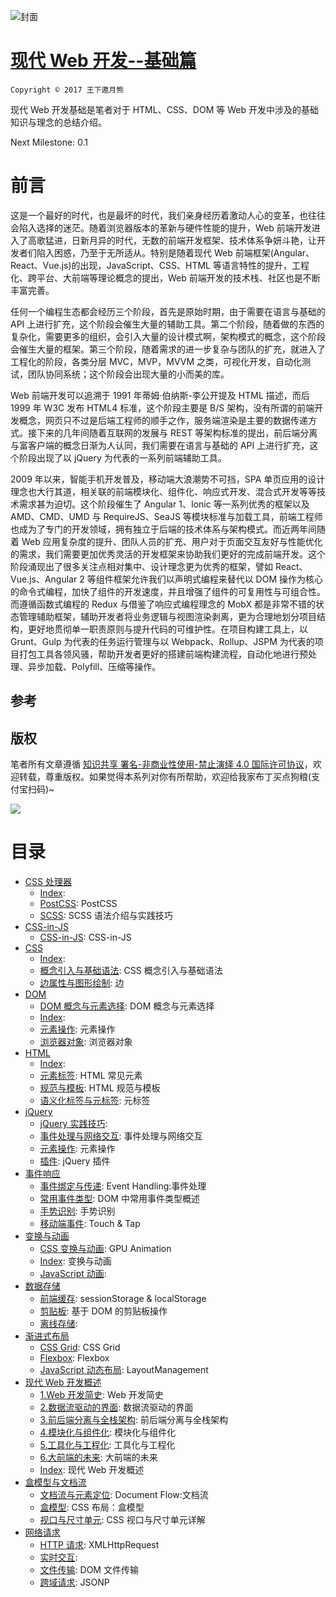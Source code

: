 ![封面](https://parg.co/UdD)

# [现代 Web 开发--基础篇](https://parg.co/UHU)

`Copyright © 2017 王下邀月熊`

现代 Web 开发基础是笔者对于 HTML、CSS、DOM 等 Web 开发中涉及的基础知识与理念的总结介绍。

Next Milestone: 0.1

# 前言

这是一个最好的时代，也是最坏的时代，我们亲身经历着激动人心的变革，也往往会陷入选择的迷茫。随着浏览器版本的革新与硬件性能的提升，Web 前端开发进入了高歌猛进，日新月异的时代，无数的前端开发框架、技术体系争妍斗艳，让开发者们陷入困惑，乃至于无所适从。特别是随着现代 Web 前端框架(Angular、React、Vue.js)的出现，JavaScript、CSS、HTML 等语言特性的提升，工程化、跨平台、大前端等理论概念的提出，Web 前端开发的技术栈、社区也是不断丰富完善。

任何一个编程生态都会经历三个阶段，首先是原始时期，由于需要在语言与基础的 API 上进行扩充，这个阶段会催生大量的辅助工具。第二个阶段，随着做的东西的复杂化，需要更多的组织，会引入大量的设计模式啊，架构模式的概念，这个阶段会催生大量的框架。第三个阶段，随着需求的进一步复杂与团队的扩充，就进入了工程化的阶段，各类分层 MVC，MVP，MVVM 之类，可视化开发，自动化测试，团队协同系统；这个阶段会出现大量的小而美的库。

Web 前端开发可以追溯于 1991 年蒂姆·伯纳斯-李公开提及 HTML 描述，而后 1999 年 W3C 发布 HTML4 标准，这个阶段主要是 B/S 架构，没有所谓的前端开发概念，网页只不过是后端工程师的顺手之作，服务端渲染是主要的数据传递方式。接下来的几年间随着互联网的发展与 REST 等架构标准的提出，前后端分离与富客户端的概念日渐为人认同，我们需要在语言与基础的 API 上进行扩充，这个阶段出现了以 jQuery 为代表的一系列前端辅助工具。

2009 年以来，智能手机开发普及，移动端大浪潮势不可挡，SPA 单页应用的设计理念也大行其道，相关联的前端模块化、组件化、响应式开发、混合式开发等等技术需求甚为迫切。这个阶段催生了 Angular 1、Ionic 等一系列优秀的框架以及 AMD、CMD、UMD 与 RequireJS、SeaJS 等模块标准与加载工具，前端工程师也成为了专门的开发领域，拥有独立于后端的技术体系与架构模式。而近两年间随着 Web 应用复杂度的提升、团队人员的扩充、用户对于页面交互友好与性能优化的需求，我们需要更加优秀灵活的开发框架来协助我们更好的完成前端开发。这个阶段涌现出了很多关注点相对集中、设计理念更为优秀的框架，譬如 React、Vue.js、Angular 2 等组件框架允许我们以声明式编程来替代以 DOM 操作为核心的命令式编程，加快了组件的开发速度，并且增强了组件的可复用性与可组合性。而遵循函数式编程的 Redux 与借鉴了响应式编程理念的 MobX 都是非常不错的状态管理辅助框架，辅助开发者将业务逻辑与视图渲染剥离，更为合理地划分项目结构，更好地贯彻单一职责原则与提升代码的可维护性。在项目构建工具上，以 Grunt、Gulp 为代表的任务运行管理与以 Webpack、Rollup、JSPM 为代表的项目打包工具各领风骚，帮助开发者更好的搭建前端构建流程，自动化地进行预处理、异步加载、Polyfill、压缩等操作。

## 参考

## 版权

笔者所有文章遵循 [知识共享 署名-非商业性使用-禁止演绎 4.0 国际许可协议](https://creativecommons.org/licenses/by-nc-nd/4.0/deed.zh)，欢迎转载，尊重版权。如果觉得本系列对你有所帮助，欢迎给我家布丁买点狗粮(支付宝扫码)~

![](https://github.com/wx-chevalier/OSS/blob/master/2017/8/1/Buding.jpg?raw=true)

# 目录

* [CSS 处理器](https://github.com/wx-chevalier/Web-Development-And-Engineering-Practices/Modern-Web-Development-Foundation/CSS%20%E5%A4%84%E7%90%86%E5%99%A8/Index.md)
  * [Index](https://github.com/wx-chevalier/Web-Development-And-Engineering-Practices/blob/master/Modern-Web-Development-Foundation/CSS%20%E5%A4%84%E7%90%86%E5%99%A8/Index.md):
  * [PostCSS](https://github.com/wx-chevalier/Web-Development-And-Engineering-Practices/blob/master/Modern-Web-Development-Foundation/CSS%20%E5%A4%84%E7%90%86%E5%99%A8/PostCSS.md): PostCSS
  * [SCSS](https://github.com/wx-chevalier/Web-Development-And-Engineering-Practices/blob/master/Modern-Web-Development-Foundation/CSS%20%E5%A4%84%E7%90%86%E5%99%A8/SCSS.md): SCSS 语法介绍与实践技巧
* [CSS-in-JS](https://github.com/wx-chevalier/Web-Development-And-Engineering-Practices/Modern-Web-Development-Foundation/CSS-in-JS/Index.md)
  * [CSS-in-JS](https://github.com/wx-chevalier/Web-Development-And-Engineering-Practices/blob/master/Modern-Web-Development-Foundation/CSS-in-JS/CSS-in-JS.md): CSS-in-JS
* [CSS](https://github.com/wx-chevalier/Web-Development-And-Engineering-Practices/Modern-Web-Development-Foundation/CSS/Index.md)
  * [Index](https://github.com/wx-chevalier/Web-Development-And-Engineering-Practices/blob/master/Modern-Web-Development-Foundation/CSS/Index.md):
  * [概念引入与基础语法](https://github.com/wx-chevalier/Web-Development-And-Engineering-Practices/blob/master/Modern-Web-Development-Foundation/CSS/%E6%A6%82%E5%BF%B5%E5%BC%95%E5%85%A5%E4%B8%8E%E5%9F%BA%E7%A1%80%E8%AF%AD%E6%B3%95.md): CSS 概念引入与基础语法
  * [边属性与图形绘制](https://github.com/wx-chevalier/Web-Development-And-Engineering-Practices/blob/master/Modern-Web-Development-Foundation/CSS/%E8%BE%B9%E5%B1%9E%E6%80%A7%E4%B8%8E%E5%9B%BE%E5%BD%A2%E7%BB%98%E5%88%B6.md): 边
* [DOM](https://github.com/wx-chevalier/Web-Development-And-Engineering-Practices/Modern-Web-Development-Foundation/DOM/Index.md)
  * [DOM 概念与元素选择](https://github.com/wx-chevalier/Web-Development-And-Engineering-Practices/blob/master/Modern-Web-Development-Foundation/DOM/DOM%20%E6%A6%82%E5%BF%B5%E4%B8%8E%E5%85%83%E7%B4%A0%E9%80%89%E6%8B%A9.md): DOM 概念与元素选择
  * [Index](https://github.com/wx-chevalier/Web-Development-And-Engineering-Practices/blob/master/Modern-Web-Development-Foundation/DOM/Index.md):
  * [元素操作](https://github.com/wx-chevalier/Web-Development-And-Engineering-Practices/blob/master/Modern-Web-Development-Foundation/DOM/%E5%85%83%E7%B4%A0%E6%93%8D%E4%BD%9C.md): 元素操作
  * [浏览器对象](https://github.com/wx-chevalier/Web-Development-And-Engineering-Practices/blob/master/Modern-Web-Development-Foundation/DOM/%E6%B5%8F%E8%A7%88%E5%99%A8%E5%AF%B9%E8%B1%A1.md): 浏览器对象
* [HTML](https://github.com/wx-chevalier/Web-Development-And-Engineering-Practices/Modern-Web-Development-Foundation/HTML/Index.md)
  * [Index](https://github.com/wx-chevalier/Web-Development-And-Engineering-Practices/blob/master/Modern-Web-Development-Foundation/HTML/Index.md):
  * [元素标签](https://github.com/wx-chevalier/Web-Development-And-Engineering-Practices/blob/master/Modern-Web-Development-Foundation/HTML/%E5%85%83%E7%B4%A0%E6%A0%87%E7%AD%BE.md): HTML 常见元素
  * [规范与模板](https://github.com/wx-chevalier/Web-Development-And-Engineering-Practices/blob/master/Modern-Web-Development-Foundation/HTML/%E8%A7%84%E8%8C%83%E4%B8%8E%E6%A8%A1%E6%9D%BF.md): HTML 规范与模板
  * [语义化标签与元标签](https://github.com/wx-chevalier/Web-Development-And-Engineering-Practices/blob/master/Modern-Web-Development-Foundation/HTML/%E8%AF%AD%E4%B9%89%E5%8C%96%E6%A0%87%E7%AD%BE%E4%B8%8E%E5%85%83%E6%A0%87%E7%AD%BE.md): 元标签
* [jQuery](https://github.com/wx-chevalier/Web-Development-And-Engineering-Practices/Modern-Web-Development-Foundation/jQuery/Index.md)
  * [jQuery 实践技巧](https://github.com/wx-chevalier/Web-Development-And-Engineering-Practices/blob/master/Modern-Web-Development-Foundation/jQuery/jQuery%20%E5%AE%9E%E8%B7%B5%E6%8A%80%E5%B7%A7.md):
  * [事件处理与网络交互](https://github.com/wx-chevalier/Web-Development-And-Engineering-Practices/blob/master/Modern-Web-Development-Foundation/jQuery/%E4%BA%8B%E4%BB%B6%E5%A4%84%E7%90%86%E4%B8%8E%E7%BD%91%E7%BB%9C%E4%BA%A4%E4%BA%92.md): 事件处理与网络交互
  * [元素操作](https://github.com/wx-chevalier/Web-Development-And-Engineering-Practices/blob/master/Modern-Web-Development-Foundation/jQuery/%E5%85%83%E7%B4%A0%E6%93%8D%E4%BD%9C.md): 元素操作
  * [插件](https://github.com/wx-chevalier/Web-Development-And-Engineering-Practices/blob/master/Modern-Web-Development-Foundation/jQuery/%E6%8F%92%E4%BB%B6.md): jQuery 插件
* [事件响应](https://github.com/wx-chevalier/Web-Development-And-Engineering-Practices/Modern-Web-Development-Foundation/%E4%BA%8B%E4%BB%B6%E5%93%8D%E5%BA%94/Index.md)
  * [事件绑定与传递](https://github.com/wx-chevalier/Web-Development-And-Engineering-Practices/blob/master/Modern-Web-Development-Foundation/%E4%BA%8B%E4%BB%B6%E5%93%8D%E5%BA%94/%E4%BA%8B%E4%BB%B6%E7%BB%91%E5%AE%9A%E4%B8%8E%E4%BC%A0%E9%80%92.md): Event Handling:事件处理
  * [常用事件类型](https://github.com/wx-chevalier/Web-Development-And-Engineering-Practices/blob/master/Modern-Web-Development-Foundation/%E4%BA%8B%E4%BB%B6%E5%93%8D%E5%BA%94/%E5%B8%B8%E7%94%A8%E4%BA%8B%E4%BB%B6%E7%B1%BB%E5%9E%8B.md): DOM 中常用事件类型概述
  * [手势识别](https://github.com/wx-chevalier/Web-Development-And-Engineering-Practices/blob/master/Modern-Web-Development-Foundation/%E4%BA%8B%E4%BB%B6%E5%93%8D%E5%BA%94/%E6%89%8B%E5%8A%BF%E8%AF%86%E5%88%AB.md): 手势识别
  * [移动端事件](https://github.com/wx-chevalier/Web-Development-And-Engineering-Practices/blob/master/Modern-Web-Development-Foundation/%E4%BA%8B%E4%BB%B6%E5%93%8D%E5%BA%94/%E7%A7%BB%E5%8A%A8%E7%AB%AF%E4%BA%8B%E4%BB%B6.md): Touch & Tap
* [变换与动画](https://github.com/wx-chevalier/Web-Development-And-Engineering-Practices/Modern-Web-Development-Foundation/%E5%8F%98%E6%8D%A2%E4%B8%8E%E5%8A%A8%E7%94%BB/Index.md)
  * [CSS 变换与动画](https://github.com/wx-chevalier/Web-Development-And-Engineering-Practices/blob/master/Modern-Web-Development-Foundation/%E5%8F%98%E6%8D%A2%E4%B8%8E%E5%8A%A8%E7%94%BB/CSS%20%E5%8F%98%E6%8D%A2%E4%B8%8E%E5%8A%A8%E7%94%BB.md): GPU Animation
  * [Index](https://github.com/wx-chevalier/Web-Development-And-Engineering-Practices/blob/master/Modern-Web-Development-Foundation/%E5%8F%98%E6%8D%A2%E4%B8%8E%E5%8A%A8%E7%94%BB/Index.md): 变换与动画
  * [JavaScript 动画](https://github.com/wx-chevalier/Web-Development-And-Engineering-Practices/blob/master/Modern-Web-Development-Foundation/%E5%8F%98%E6%8D%A2%E4%B8%8E%E5%8A%A8%E7%94%BB/JavaScript%20%E5%8A%A8%E7%94%BB.md):
* [数据存储](https://github.com/wx-chevalier/Web-Development-And-Engineering-Practices/Modern-Web-Development-Foundation/%E6%95%B0%E6%8D%AE%E5%AD%98%E5%82%A8/Index.md)
  * [前端缓存](https://github.com/wx-chevalier/Web-Development-And-Engineering-Practices/blob/master/Modern-Web-Development-Foundation/%E6%95%B0%E6%8D%AE%E5%AD%98%E5%82%A8/%E5%89%8D%E7%AB%AF%E7%BC%93%E5%AD%98.md): sessionStorage & localStorage
  * [剪贴板](https://github.com/wx-chevalier/Web-Development-And-Engineering-Practices/blob/master/Modern-Web-Development-Foundation/%E6%95%B0%E6%8D%AE%E5%AD%98%E5%82%A8/%E5%89%AA%E8%B4%B4%E6%9D%BF.md): 基于 DOM 的剪贴板操作
  * [离线存储](https://github.com/wx-chevalier/Web-Development-And-Engineering-Practices/blob/master/Modern-Web-Development-Foundation/%E6%95%B0%E6%8D%AE%E5%AD%98%E5%82%A8/%E7%A6%BB%E7%BA%BF%E5%AD%98%E5%82%A8.md):
* [渐进式布局](https://github.com/wx-chevalier/Web-Development-And-Engineering-Practices/Modern-Web-Development-Foundation/%E6%B8%90%E8%BF%9B%E5%BC%8F%E5%B8%83%E5%B1%80/Index.md)
  * [CSS Grid](https://github.com/wx-chevalier/Web-Development-And-Engineering-Practices/blob/master/Modern-Web-Development-Foundation/%E6%B8%90%E8%BF%9B%E5%BC%8F%E5%B8%83%E5%B1%80/CSS%20Grid.md): CSS Grid
  * [Flexbox](https://github.com/wx-chevalier/Web-Development-And-Engineering-Practices/blob/master/Modern-Web-Development-Foundation/%E6%B8%90%E8%BF%9B%E5%BC%8F%E5%B8%83%E5%B1%80/Flexbox.md): Flexbox
  * [JavaScript 动态布局](https://github.com/wx-chevalier/Web-Development-And-Engineering-Practices/blob/master/Modern-Web-Development-Foundation/%E6%B8%90%E8%BF%9B%E5%BC%8F%E5%B8%83%E5%B1%80/JavaScript%20%E5%8A%A8%E6%80%81%E5%B8%83%E5%B1%80.md): LayoutManagement
* [现代 Web 开发概述](https://github.com/wx-chevalier/Web-Development-And-Engineering-Practices/Modern-Web-Development-Foundation/%E7%8E%B0%E4%BB%A3%20Web%20%E5%BC%80%E5%8F%91%E6%A6%82%E8%BF%B0/Index.md)
  * [1.Web 开发简史](https://github.com/wx-chevalier/Web-Development-And-Engineering-Practices/blob/master/Modern-Web-Development-Foundation/%E7%8E%B0%E4%BB%A3%20Web%20%E5%BC%80%E5%8F%91%E6%A6%82%E8%BF%B0/1.Web%20%E5%BC%80%E5%8F%91%E7%AE%80%E5%8F%B2.md): Web 开发简史
  * [2.数据流驱动的界面](https://github.com/wx-chevalier/Web-Development-And-Engineering-Practices/blob/master/Modern-Web-Development-Foundation/%E7%8E%B0%E4%BB%A3%20Web%20%E5%BC%80%E5%8F%91%E6%A6%82%E8%BF%B0/2.%E6%95%B0%E6%8D%AE%E6%B5%81%E9%A9%B1%E5%8A%A8%E7%9A%84%E7%95%8C%E9%9D%A2.md): 数据流驱动的界面
  * [3.前后端分离与全栈架构](https://github.com/wx-chevalier/Web-Development-And-Engineering-Practices/blob/master/Modern-Web-Development-Foundation/%E7%8E%B0%E4%BB%A3%20Web%20%E5%BC%80%E5%8F%91%E6%A6%82%E8%BF%B0/3.%E5%89%8D%E5%90%8E%E7%AB%AF%E5%88%86%E7%A6%BB%E4%B8%8E%E5%85%A8%E6%A0%88%E6%9E%B6%E6%9E%84.md): 前后端分离与全栈架构
  * [4.模块化与组件化](https://github.com/wx-chevalier/Web-Development-And-Engineering-Practices/blob/master/Modern-Web-Development-Foundation/%E7%8E%B0%E4%BB%A3%20Web%20%E5%BC%80%E5%8F%91%E6%A6%82%E8%BF%B0/4.%E6%A8%A1%E5%9D%97%E5%8C%96%E4%B8%8E%E7%BB%84%E4%BB%B6%E5%8C%96.md): 模块化与组件化
  * [5.工具化与工程化](https://github.com/wx-chevalier/Web-Development-And-Engineering-Practices/blob/master/Modern-Web-Development-Foundation/%E7%8E%B0%E4%BB%A3%20Web%20%E5%BC%80%E5%8F%91%E6%A6%82%E8%BF%B0/5.%E5%B7%A5%E5%85%B7%E5%8C%96%E4%B8%8E%E5%B7%A5%E7%A8%8B%E5%8C%96.md): 工具化与工程化
  * [6.大前端的未来](https://github.com/wx-chevalier/Web-Development-And-Engineering-Practices/blob/master/Modern-Web-Development-Foundation/%E7%8E%B0%E4%BB%A3%20Web%20%E5%BC%80%E5%8F%91%E6%A6%82%E8%BF%B0/6.%E5%A4%A7%E5%89%8D%E7%AB%AF%E7%9A%84%E6%9C%AA%E6%9D%A5.md): 大前端的未来
  * [Index](https://github.com/wx-chevalier/Web-Development-And-Engineering-Practices/blob/master/Modern-Web-Development-Foundation/%E7%8E%B0%E4%BB%A3%20Web%20%E5%BC%80%E5%8F%91%E6%A6%82%E8%BF%B0/Index.md): 现代 Web 开发概述
* [盒模型与文档流](https://github.com/wx-chevalier/Web-Development-And-Engineering-Practices/Modern-Web-Development-Foundation/%E7%9B%92%E6%A8%A1%E5%9E%8B%E4%B8%8E%E6%96%87%E6%A1%A3%E6%B5%81/Index.md)
  * [文档流与元素定位](https://github.com/wx-chevalier/Web-Development-And-Engineering-Practices/blob/master/Modern-Web-Development-Foundation/%E7%9B%92%E6%A8%A1%E5%9E%8B%E4%B8%8E%E6%96%87%E6%A1%A3%E6%B5%81/%E6%96%87%E6%A1%A3%E6%B5%81%E4%B8%8E%E5%85%83%E7%B4%A0%E5%AE%9A%E4%BD%8D.md): Document Flow:文档流
  * [盒模型](https://github.com/wx-chevalier/Web-Development-And-Engineering-Practices/blob/master/Modern-Web-Development-Foundation/%E7%9B%92%E6%A8%A1%E5%9E%8B%E4%B8%8E%E6%96%87%E6%A1%A3%E6%B5%81/%E7%9B%92%E6%A8%A1%E5%9E%8B.md): CSS 布局：盒模型
  * [视口与尺寸单元](https://github.com/wx-chevalier/Web-Development-And-Engineering-Practices/blob/master/Modern-Web-Development-Foundation/%E7%9B%92%E6%A8%A1%E5%9E%8B%E4%B8%8E%E6%96%87%E6%A1%A3%E6%B5%81/%E8%A7%86%E5%8F%A3%E4%B8%8E%E5%B0%BA%E5%AF%B8%E5%8D%95%E5%85%83.md): CSS 视口与尺寸单元详解
* [网络请求](https://github.com/wx-chevalier/Web-Development-And-Engineering-Practices/Modern-Web-Development-Foundation/%E7%BD%91%E7%BB%9C%E8%AF%B7%E6%B1%82/Index.md)
  * [HTTP 请求](https://github.com/wx-chevalier/Web-Development-And-Engineering-Practices/blob/master/Modern-Web-Development-Foundation/%E7%BD%91%E7%BB%9C%E8%AF%B7%E6%B1%82/HTTP%20%E8%AF%B7%E6%B1%82.md): XMLHttpRequest
  * [实时交互](https://github.com/wx-chevalier/Web-Development-And-Engineering-Practices/blob/master/Modern-Web-Development-Foundation/%E7%BD%91%E7%BB%9C%E8%AF%B7%E6%B1%82/%E5%AE%9E%E6%97%B6%E4%BA%A4%E4%BA%92.md):
  * [文件传输](https://github.com/wx-chevalier/Web-Development-And-Engineering-Practices/blob/master/Modern-Web-Development-Foundation/%E7%BD%91%E7%BB%9C%E8%AF%B7%E6%B1%82/%E6%96%87%E4%BB%B6%E4%BC%A0%E8%BE%93.md): DOM 文件传输
  * [跨域请求](https://github.com/wx-chevalier/Web-Development-And-Engineering-Practices/blob/master/Modern-Web-Development-Foundation/%E7%BD%91%E7%BB%9C%E8%AF%B7%E6%B1%82/%E8%B7%A8%E5%9F%9F%E8%AF%B7%E6%B1%82.md): JSONP
